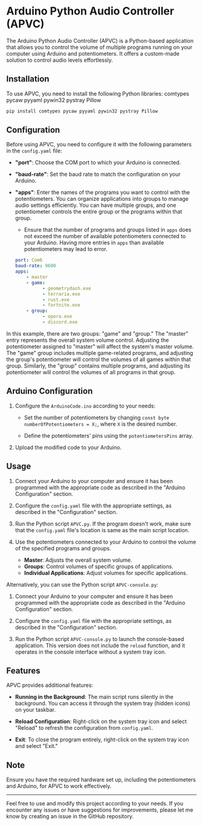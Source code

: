 # Arduino Python Audio Controller (APVC)

The Arduino Python Audio Controller (APVC) is a Python-based application that allows you to control the volume of multiple programs running on your computer using Arduino and potentiometers. It offers a custom-made solution to control audio levels effortlessly.

## Installation

To use APVC, you need to install the following Python libraries: comtypes pycaw pyyaml pywin32 pystray Pillow

```bash
pip install comtypes pycaw pyyaml pywin32 pystray Pillow

```

## Configuration

Before using APVC, you need to configure it with the following parameters in the `config.yaml` file:

-   **"port"**: Choose the COM port to which your Arduino is connected.

-   **"baud-rate"**: Set the baud rate to match the configuration on your Arduino.

-   **"apps"**: Enter the names of the programs you want to control with the potentiometers. You can organize applications into groups to manage audio settings efficiently. You can have multiple groups, and one potentiometer controls the entire group or the programs within that group.

    -   Ensure that the number of programs and groups listed in `apps` does not exceed the number of available potentiometers connected to your Arduino. Having more entries in `apps` than available potentiometers may lead to error.

    ```yaml
    port: Com6
    baud-rate: 9600
    apps:
        - master
        - game:
              - geometrydash.exe
              - terraria.exe
              - rust.exe
              - fortnite.exe
        - group:
              - opera.exe
              - discord.exe
    ```

In this example, there are two groups: "game" and "group." The "master" entry represents the overall system volume control. Adjusting the potentiometer assigned to "master" will affect the system's master volume. The "game" group includes multiple game-related programs, and adjusting the group's potentiometer will control the volumes of all games within that group. Similarly, the "group" contains multiple programs, and adjusting its potentiometer will control the volumes of all programs in that group.

## Arduino Configuration

1. Configure the `ArduinoCode.ino` according to your needs:

    - Set the number of potentiometers by changing `const byte numberOfPotentiometers = X;`, where `X` is the desired number.

    - Define the potentiometers' pins using the `potentiometersPins` array.

2. Upload the modified code to your Arduino.

## Usage

1. Connect your Arduino to your computer and ensure it has been programmed with the appropriate code as described in the "Arduino Configuration" section.

2. Configure the `config.yaml` file with the appropriate settings, as described in the "Configuration" section.

3. Run the Python script `APVC.py`. If the program doesn't work, make sure that the `config.yaml` file's location is same as the main script location.

4. Use the potentiometers connected to your Arduino to control the volume of the specified programs and groups.

    - **Master**: Adjusts the overall system volume.
    - **Groups**: Control volumes of specific groups of applications.
    - **Individual Applications**: Adjust volumes for specific applications.

Alternatively, you can use the Python script `APVC-console.py`:

1. Connect your Arduino to your computer and ensure it has been programmed with the appropriate code as described in the "Arduino Configuration" section.

2. Configure the `config.yaml` file with the appropriate settings, as described in the "Configuration" section.

3. Run the Python script `APVC-console.py` to launch the console-based application. This version does not include the `reload` function, and it operates in the console interface without a system tray icon.

## Features

APVC provides additional features:

-   **Running in the Background**: The main script runs silently in the background. You can access it through the system tray (hidden icons) on your taskbar.

-   **Reload Configuration**: Right-click on the system tray icon and select "Reload" to refresh the configuration from `config.yaml`.

-   **Exit**: To close the program entirely, right-click on the system tray icon and select "Exit."

## Note

Ensure you have the required hardware set up, including the potentiometers and Arduino, for APVC to work effectively.

---

Feel free to use and modify this project according to your needs. If you encounter any issues or have suggestions for improvements, please let me know by creating an issue in the GitHub repository.
